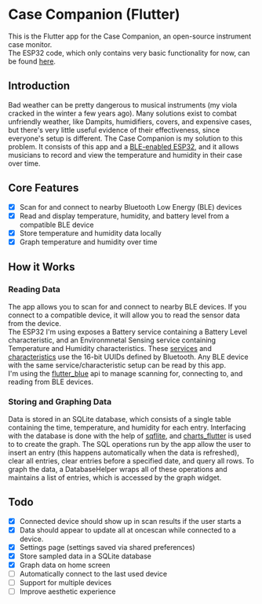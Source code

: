 # Case Companion (Flutter)

This is the Flutter app for the Case Companion, an open-source instrument case monitor.\
The ESP32 code, which only contains very basic functionality for now, can be found [here](https://github.com/mattang687/case-companion-esp.git).

## Introduction
Bad weather can be pretty dangerous to musical instruments (my viola cracked in the winter a few years ago). Many solutions exist to combat unfriendly weather, like Dampits, humidifiers, covers, and expensive cases, but there's very little useful evidence of their effectiveness, since everyone's setup is different. The Case Companion is my solution to this problem. It consists of this app and a [BLE-enabled ESP32](https://github.com/mattang687/case-companion-esp.git), and it allows musicians to record and view the temperature and humidity in their case over time.

## Core Features
- [x] Scan for and connect to nearby Bluetooth Low Energy (BLE) devices
- [x] Read and display temperature, humidity, and battery level from a compatible BLE device
- [x] Store temperature and humidity data locally
- [x] Graph temperature and humidity over time

## How it Works
### Reading Data
The app allows you to scan for and connect to nearby BLE devices. If you connect to a compatible device, it will allow you to read the sensor data from the device.\
The ESP32 I'm using exposes a Battery service containing a Battery Level characteristic, and an Environmnetal Sensing service containing Temperature and Humidity characteristics. These [services](https://www.bluetooth.com/specifications/gatt/services/) and [characteristics](https://www.bluetooth.com/specifications/gatt/characteristics/) use the 16-bit UUIDs defined by Bluetooth. Any BLE device with the same service/characteristic setup can be read by this app.\
I'm using the [flutter_blue](https://pub.dev/packages/flutter_blue) api to manage scanning for, connecting to, and reading from BLE devices.

### Storing and Graphing Data
Data is stored in an SQLite database, which consists of a single table containing the time, temperature, and humidity for each entry. Interfacing with the database is done with the help of [sqflite](https://pub.dev/packages/sqflite), and [charts_flutter](https://pub.dev/packages/charts_flutter) is used to to create the graph. The SQL operations run by the app allow the user to insert an entry (this happens automatically when the data is refreshed), clear all entries, clear entries before a specified date, and query all rows. To graph the data, a DatabaseHelper wraps all of these operations and maintains a list of entries, which is accessed by the graph widget. 

## Todo
- [x] Connected device should show up in scan results if the user starts a 
- [x] Data should appear to update all at oncescan while connected to a device.
- [x] Settings page (settings saved via shared preferences)
- [x] Store sampled data in a SQLite database
- [x] Graph data on home screen
- [ ] Automatically connect to the last used device
- [ ] Support for multiple devices
- [ ] Improve aesthetic experience